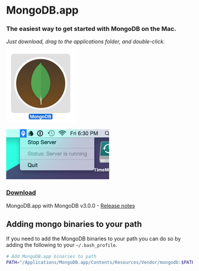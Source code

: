 # MongoDB.app

### The easiest way to get started with MongoDB on the Mac.
_Just download, drag to the applications folder, and double-click._

![MongoDB.app Icon](screenshot-icon.png)

![MongoDB.app Screenshot](screenshot.png)

### [Download](https://github.com/gcollazo/mongodbapp/releases/download/3.0.0/MongoDB.zip)
MongoDB.app with MongoDB v3.0.0 - [Release notes](https://github.com/gcollazo/mongodbapp/releases/tag/3.0.0)

## Adding mongo binaries to your path
If you need to add the MongoDB binaries to your path you can do so by adding the following to your `~/.bash_profile`.

```bash
# Add MongoDB.app binaries to path
PATH="/Applications/MongoDB.app/Contents/Resources/Vendor/mongodb:$PATH"
```
